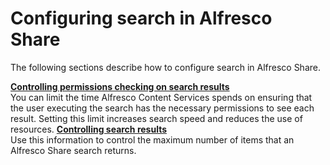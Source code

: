 # Configuring search in Alfresco Share

The following sections describe how to configure search in Alfresco Share.

 **[Controlling permissions checking on search results](../tasks/search_permissions_check.md)**  
You can limit the time Alfresco Content Services spends on ensuring that the user executing the search has the necessary permissions to see each result. Setting this limit increases search speed and reduces the use of resources.
 **[Controlling search results](../tasks/controlling_search_results.md)**  
Use this information to control the maximum number of items that an Alfresco Share search returns.
